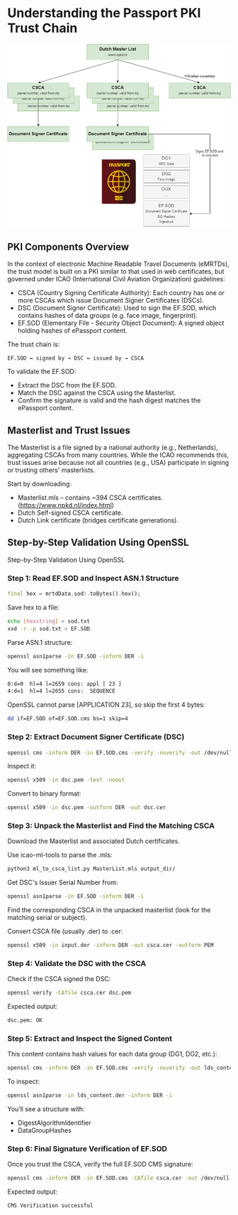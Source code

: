 # Understanding the Passport PKI Trust Chain
![CSCA PKI infrastructure](/images/CSCA.png)

## PKI Components Overview
In the context of electronic Machine Readable Travel Documents (eMRTDs), the trust model is built on a PKI similar to that used in web certificates, but governed under ICAO (International Civil Aviation Organization) guidelines:

- CSCA (Country Signing Certificate Authority): Each country has one or more CSCAs which issue Document Signer Certificates (DSCs).
- DSC (Document Signer Certificate): Used to sign the EF.SOD, which contains hashes of data groups (e.g. face image, fingerprint).
- EF.SOD (Elementary File - Security Object Document): A signed object holding hashes of ePassport content.

The trust chain is:

```
EF.SOD ↔ signed by → DSC ↔ issued by → CSCA
```

To validate the EF.SOD:
- Extract the DSC from the EF.SOD.
- Match the DSC against the CSCA using the Masterlist.
- Confirm the signature is valid and the hash digest matches the ePassport content.

## Masterlist and Trust Issues
The Masterlist is a file signed by a national authority (e.g., Netherlands), aggregating CSCAs from many countries. While the ICAO recommends this, trust issues arise because not all countries (e.g., USA) participate in signing or trusting others' masterlists.

Start by downloading:

- Masterlist.mls – contains ~394 CSCA certificates. (https://www.npkd.nl/index.html)
- Dutch Self-signed CSCA certificate.
- Dutch Link certificate (bridges certificate generations).

## Step-by-Step Validation Using OpenSSL

Step-by-Step Validation Using OpenSSL
### Step 1: Read EF.SOD and Inspect ASN.1 Structure


```dart
final hex = mrtdData.sod!.toBytes().hex();
```

Save hex to a file:
```sh
echo [hexstring] > sod.txt
xxd -r -p sod.txt > EF.SOD
```

Parse ASN.1 structure:
```sh
openssl asn1parse -in EF.SOD -inform DER -i
```

You will see something like:
```sh
0:d=0  hl=4 l=2659 cons: appl [ 23 ]
4:d=1  hl=4 l=2655 cons:  SEQUENCE
```
OpenSSL cannot parse [APPLICATION 23], so skip the first 4 bytes:

```sh
dd if=EF.SOD of=EF.SOD.cms bs=1 skip=4
```

### Step 2: Extract Document Signer Certificate (DSC)
```sh
openssl cms -inform DER -in EF.SOD.cms -verify -noverify -out /dev/null -certsout dsc.pem
```

Inspect it:

```sh
openssl x509 -in dsc.pem -text -noout
```

Convert to binary format:

```sh
openssl x509 -in dsc.pem -outform DER -out dsc.cer
```

### Step 3:  Unpack the Masterlist and Find the Matching CSCA
Download the Masterlist and associated Dutch certificates.

Use icao-ml-tools to parse the .mls:

```sh
python3 ml_to_csca_list.py MasterList.mls output_dir/
```

Get DSC's Issuer Serial Number from:

```sh
openssl asn1parse -in EF.SOD -inform DER -i
```

Find the corresponding CSCA in the unpacked masterlist (look for the matching serial or subject).

Convert CSCA file (usually .der) to .cer:

```sh
openssl x509 -in input.der -inform DER -out csca.cer -outform PEM
```
### Step 4: Validate the DSC with the CSCA
Check if the CSCA signed the DSC:

```sh
openssl verify -CAfile csca.cer dsc.pem
```

Expected output:
```sh
dsc.pem: OK
```

### Step 5: Extract and Inspect the Signed Content
This content contains hash values for each data group (DG1, DG2, etc.):

```sh
openssl cms -inform DER -in EF.SOD.cms -verify -noverify -out lds_content.der
```
To inspect:
```sh
openssl asn1parse -in lds_content.der -inform DER -i
```
You’ll see a structure with:

- DigestAlgorithmIdentifier
- DataGroupHashes

### Step 6: Final Signature Verification of EF.SOD
Once you trust the CSCA, verify the full EF.SOD CMS signature:

```sh
openssl cms -inform DER -in EF.SOD.cms -CAfile csca.cer -out /dev/null -verify
```
Expected output:

```sh
CMS Verification successful
```